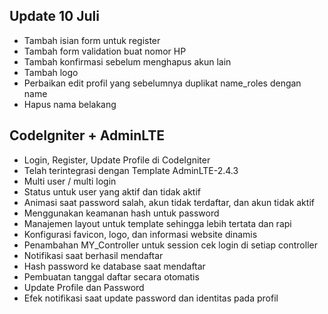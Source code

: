 ## Update 10 Juli

- Tambah isian form untuk register
- Tambah form validation buat nomor HP
- Tambah konfirmasi sebelum menghapus akun lain
- Tambah logo 
- Perbaikan edit profil yang sebelumnya duplikat name_roles dengan name
- Hapus nama belakang


## CodeIgniter + AdminLTE

- Login, Register, Update Profile di CodeIgniter
- Telah terintegrasi dengan Template AdminLTE-2.4.3
- Multi user / multi login
- Status untuk user yang aktif dan tidak aktif
- Animasi saat password salah, akun tidak terdaftar, dan akun tidak aktif
- Menggunakan keamanan hash untuk password
- Manajemen layout untuk template sehingga lebih tertata dan rapi
- Konfigurasi favicon, logo, dan informasi website dinamis
- Penambahan MY_Controller untuk session cek login di setiap controller
- Notifikasi saat berhasil mendaftar
- Hash password ke database saat mendaftar
- Pembuatan tanggal daftar secara otomatis
- Update Profile dan Password
- Efek notifikasi saat update password dan identitas pada profil
